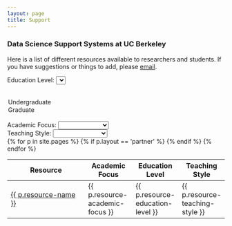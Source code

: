 ```yaml
---
layout: page
title: Support
---
```


### Data Science Support Systems at UC Berkeley

Here is a list of different resources available to researchers and students. If you have suggestions or things to add, please [email](mailto:marwahaha@berkeley.edu).

Education Level: <select id="search-edulevel" name="edulevel">
  <option></option>
  <option>Undergraduate</option>
  <option>Graduate</option>
</select>
<br />
Academic Focus: <select id="search-academic" name="academic">
  <option></option>
  <option>Natural Science</option>
  <option>Social Science</option>
</select>
<br />
Teaching Style: <select id="search-style" name="style">
  <option></option>
  <option>1 on 1 Consulting</option>
  <option>Weekly Meetings</option>
  <option>Workshops</option>
</select>
<br />
<table id="partner-table" class="table table-bordered" style="padding:0px; width:100%">
  <thead>
    <th data-dynatable-column="name" style="width:40%">Resource</th>
    <th data-dynatable-column="academic" style="width:22%">Academic Focus</th>
    <th data-dynatable-column="edulevel" style="width:20%">Education Level</th>
    <th data-dynatable-column="style">Teaching Style</th>
  </thead>
  {% for p in site.pages %}
    {% if p.layout == 'partner' %}
      <tr>
        <td class="resource-name">
          <a target="_blank" href="/datamap{{ p.url }}">{{ p.resource-name }}</a>
        </td>
        <td class="resource-academic-focus">{{ p.resource-academic-focus }}</td>
        <td class="resource-education-level">{{ p.resource-education-level }}</td>
        <td class="resource-teaching-style">{{ p.resource-teaching-style }}</td>
      </tr>
    {% endif %}
  {% endfor %}
</table>



<link rel="stylesheet" href="https://cdnjs.cloudflare.com/ajax/libs/Dynatable/0.3.1/jquery.dynatable.min.css">
<script src="https://cdnjs.cloudflare.com/ajax/libs/Dynatable/0.3.1/jquery.dynatable.min.js"></script>

<script>
$('#partner-table').bind('dynatable:init', function(e, dynatable) {
    dynatable.queries.functions['max-price'] = function(record, queryValue) {
      return parseFloat(record.price.replace(/,/,'')) <= parseFloat(queryValue);
    };
  }).dynatable({
    inputs: {
      // paginationClass: 'pagination',
      // paginationActiveClass: 'active',
      // paginationDisabledClass: 'disabled'
      queries: $('#search-edulevel, #search-academic, #search-style')
    },
    features: {
      paginate: false,
      recordCount: false,
      search: false
    }
});
</script>
